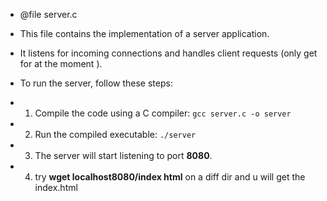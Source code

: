 
 * @file server.c
 
 * This file contains the implementation of a server application.
 * It listens for incoming connections and handles client requests (only get for at the moment ).
 
 * To run the server, follow these steps:
 * 1. Compile the code using a C compiler: `gcc server.c -o server`
 * 2. Run the compiled executable: `./server`
 * 3. The server will start listening to port **8080**.
 * 4. try **wget localhost8080/index html**  on a diff dir and u will get the index.html 
 
